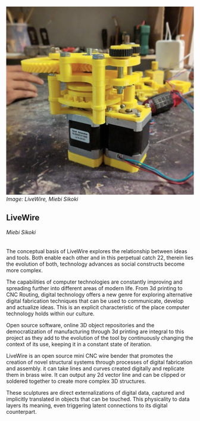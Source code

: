 ![Image: LiveWire, Miebi Sikoki](images/46.jpg)
*Image: LiveWire, Miebi Sikoki*

## LiveWire
_Miebi Sikoki_
<br />
<br />
<br />
The conceptual basis of LiveWire explores the relationship between ideas and tools. Both enable each other and in this perpetual catch 22, therein lies the evolution of both, technology advances as social constructs become more complex.

The capabilities of computer technologies are constantly improving and spreading further into different areas of modern life. From 3d printing to CNC Routing, digital technology offers a new genre for exploring alternative digital fabrication techniques that can be used to communicate, develop and actualize ideas. This is an explicit characteristic of the place computer technology holds within our culture.

Open source software, online 3D object repositories and the democratization of manufacturing through 3d printing are integral to this project as they add to the evolution of the tool by continuously changing the context of its use, keeping it in a constant state of iteration. 

LiveWire is an open source mini CNC wire bender that promotes the creation of novel structural systems through processes of digital fabrication and assembly. it can take lines and curves created digitally and replicate them in brass wire. It can output any 2d vector line and can be clipped or soldered together to create more complex 3D structures.

These sculptures are direct externalizations of digital data, captured and implicitly translated in objects that can be touched. This physicality to data layers its meaning, even triggering latent connections to its digital counterpart.
